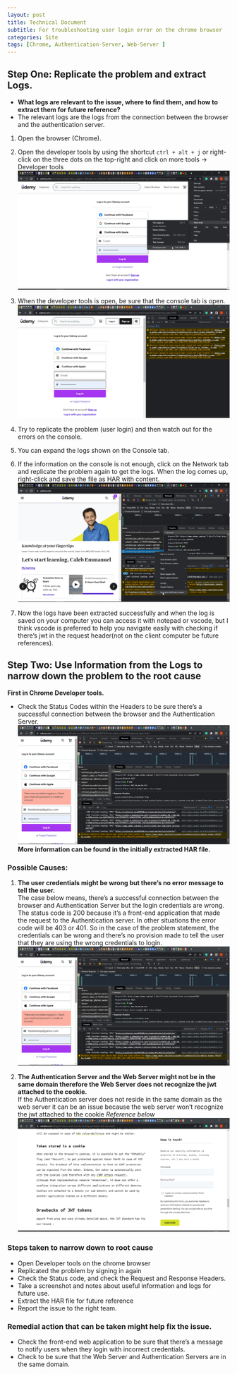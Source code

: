 ```yaml
---
layout: post
title: Technical Document 
subtitle: For troubleshooting user login error on the chrome browser
categories: Site
tags: [Chrome, Authentication-Server, Web-Server ]
---
```


## Step One: Replicate the problem and extract Logs.
- **What logs are relevant to the issue, where to find them, and how to extract them for future reference?**
- The relevant logs are the logs from the connection between the browser and the authentication server.<br/>

1. Open the browser (Chrome).<br/>

2. Open the developer tools by using the shortcut `ctrl + alt + j` or right-click on the three dots on the top-right and click on more tools → Developer tools<br/>
![Tech-Support - Developer tools](/assets/images/banners/tech-support-1.png "chrome-pic")

3. When the developer tools is open, be sure that the console tab is open.<br/>
![Tech-Support - Developer tools](/assets/images/banners/tech-support-2.png "chrome-pic")

4. Try to replicate the problem (user login) and then watch out for the errors on the console.<br/>

5. You can expand the logs shown on the Console tab.<br/>

6. If the information on the console is not enough, click on the Network tab and replicate the problem again to get the logs.
When the log comes up, right-click and save the file as HAR with content.<br/>
![Tech-Support - Developer tools](/assets/images/banners/tech-support-3.png "chrome-pic")

7. Now the logs have been extracted successfully and when the log is saved on your computer you can access it with notepad or vscode, but I think vscode is preferred to help you navigate easily with checking if there’s jwt in the request header(not on the client computer be future references).


## Step Two: Use Information from the Logs to narrow down the problem to the root cause

**First in Chrome Developer tools.**
- Check the Status Codes within the Headers to be sure there’s a successful connection between the browser and the Authentication Server. <br/>
![Tech-Support - Developer tools](/assets/images/banners/tech-suppot-5.png "chrome-pic")
**More information can be found in the initially extracted HAR file.**<br/>

### Possible Causes:<br/>
1. **The user credentials might be wrong but there’s no error message to tell the user.** <br/>
The case below means, there’s a successful connection between the browser and Authentication Server but the login credentials are wrong. The status code is 200 because it’s a front-end application that made the request to the Authentication server. In other situations the error code will be 403 or 401. 
So in the case of the problem statement, the credentials can be wrong and there’s no provision made to tell the user that they are using the wrong credentials to login.
![Tech-Support - Developer tools](/assets/images/banners/tech-suppot-5.png "chrome-pic")

2. **The Authentication Server and the Web Server might not be in the same domain therefore the Web Server does not recognize the jwt attached to the cookie.** <br/>
If the Authentication server does not reside in the same domain as the web server it can be an issue because the web server won’t recognize the jwt attached to the cookie
_Reference below_<br/>
![Tech-Support - Developer tools](/assets/images/banners/cookie-domain.png "chrome-pic")

### Steps taken to narrow down to root cause <br/>
- Open Developer tools on the chrome browser
- Replicated the problem by signing in again
- Check the Status code, and check the Request and Response Headers.
- Take a screenshot and notes about useful information and logs for future use.
- Extract the HAR file for future reference
- Report the issue to the right team.

### Remedial action that can be taken might help fix the issue. <br/>
- Check the front-end web application to be sure that there’s a message to notify users when they login with incorrect credentials.
- Check to be sure that the Web Server and Authentication Servers are in the same domain.

